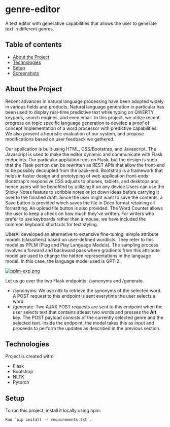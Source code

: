 # genre-editor
A text editor with generative capabilities that allows the user to generate text in different genres.

## Table of contents
* [About the Project](#about-the-project)
* [Technologies](#technologies)
* [Setup](#setup)
* [Screenshots](#screenshots)

## About the Project
Recent advances in natural language processing have been adopted widely in various fields and products. Natural language generation in particular has been used to display real-time predictive text while typing on QWERTY keypads, search engines, and even email. In this project, we utilize recent progress on topic specific language generation to develop a proof of concept implementation of a word processor with predictive capabilities. We also present a heuristic evaluation of our system, and propose modifications based on user feedback we gathered.

Our application is built using HTML, CSS/Bootstrap, and Javascript. The Javascript is used to make the editor dynamic and communicate with Flask endpoints. Our particular appliation runs on Flask, but the design is such that the Flask portion can be rewritten as REST APIs that allow the front-end to be possibly decoupled from the back-end. 
Bootstrap is a framework that helps in faster design and prototyping of web application front-ends. Bootstrap's responsive CSS adjusts to phones, tablets, and desktops and hence users will be benefited by utilizing it on any device.Users can use the Sticky Notes feature to scribble notes or jot down ideas before carrying it over to the finished draft. 
Since the user might want to save the contents, a Save button is provided which saves the file in Docx format retaining all formatting. An upload file button is also provided. The Word Counter allows the user to keep a check on how much they've written. For writers who prefer to use keyboards rather than a mouse, we have included the common keyboard shortcuts for text styling. 

UberAI developed an alternative to extensive fine-tuning: simple attribute models (classifiers) based on user-defined wordlists. They refer to this model as PPLM (Plug and Play Language Models). The sampling process involves a forward and backward pass where gradients from this attribute model are used to change the hidden representations in the language model. In this case, the language model used is GPT-2.

[![pplm-exp.png](https://i.postimg.cc/CxC1KvLN/pplm-exp.png)](https://postimg.cc/CR1YPs8B)

Let us go over the two Flask endpoints: /synonyms and /generate.
* /synonyms: We use nltk to retrieve the synonyms of the selected word. A POST request to this endpoint is sent everytime the user selects a word.
* /generate: Two AJAX POST requests are sent to this endpoint when the user selects text that contains atleast two words and presses the **Alt** key. The POST payload consists of the currently selected genre and the selected text. Inside the endpoint, the model takes this as input and proceeds to perform the updates as described in the previous section.
	
## Technologies
Project is created with:
* Flask
* Bootstrap
* NLTK
* Pytorch
	
## Setup
To run this project, install it locally using npm:

```
Run `pip install -r requirements.txt`.
```

